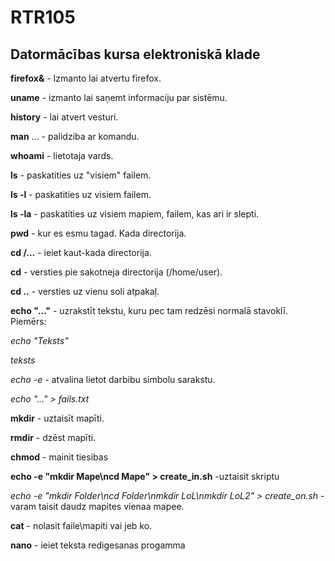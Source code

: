 # RTR105
Datormācības kursa elektroniskā klade
----
**firefox&** - Izmanto lai atvertu firefox.

**uname** - izmanto lai saņemt informaciju par sistēmu.

**history** - lai atvert vesturi.

**man** ... - palidziba ar komandu.

**whoami** - lietotaja vards.

**ls** - paskatities uz "visiem" failem.
  
**ls -l** - paskatities uz visiem failem.

**ls -la** - paskatities uz visiem mapiem, failem, kas ari ir slepti.

**pwd** - kur es esmu tagad. Kada directorija.

**cd /...** - ieiet kaut-kada directorija.

**cd** - versties pie sakotneja directorija (/home/user).

**cd ..** - versties uz vienu soli atpakaļ.

**echo "..."** - uzrakstīt tekstu, kuru pec tam redzēsi normalā stavoklī. Piemērs:

*echo "Teksts"* 

*teksts*

*echo -e* - atvalina lietot darbibu simbolu sarakstu.

*echo "..." > fails.txt*

**mkdir** - uztaisīt mapīti.

**rmdir** - dzēst mapīti.

**chmod** - mainit tiesibas

**echo -e "mkdir Mape\ncd Mape" > create_in.sh** -uztaisit skriptu

*echo -e "mkdir Folder\ncd Folder\nmkdir LoL\nmkdir LoL2" > create_on.sh* - varam taisit daudz mapites vienaa mapee.

**cat** - nolasit faile\mapiti vai jeb ko.

**nano** - ieiet teksta redigesanas progamma



